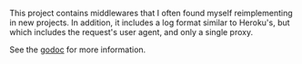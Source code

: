 This project contains middlewares that I often found myself reimplementing in
new projects. In addition, it includes a log format similar to Heroku's, but
which includes the request's user agent, and only a single proxy.

See the [godoc](https://godoc.org/github.com/kevinburke/handlers) for more
information.
